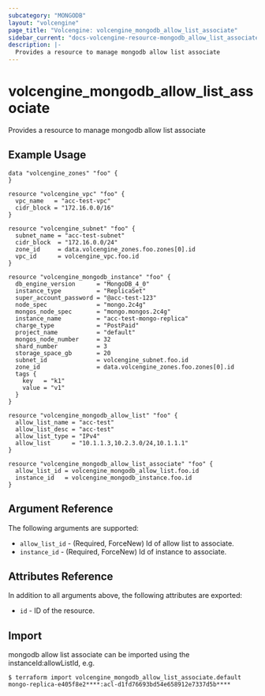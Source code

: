 ```yaml
---
subcategory: "MONGODB"
layout: "volcengine"
page_title: "Volcengine: volcengine_mongodb_allow_list_associate"
sidebar_current: "docs-volcengine-resource-mongodb_allow_list_associate"
description: |-
  Provides a resource to manage mongodb allow list associate
---
```

# volcengine_mongodb_allow_list_associate
Provides a resource to manage mongodb allow list associate
## Example Usage
```hcl
data "volcengine_zones" "foo" {
}

resource "volcengine_vpc" "foo" {
  vpc_name   = "acc-test-vpc"
  cidr_block = "172.16.0.0/16"
}

resource "volcengine_subnet" "foo" {
  subnet_name = "acc-test-subnet"
  cidr_block  = "172.16.0.0/24"
  zone_id     = data.volcengine_zones.foo.zones[0].id
  vpc_id      = volcengine_vpc.foo.id
}

resource "volcengine_mongodb_instance" "foo" {
  db_engine_version      = "MongoDB_4_0"
  instance_type          = "ReplicaSet"
  super_account_password = "@acc-test-123"
  node_spec              = "mongo.2c4g"
  mongos_node_spec       = "mongo.mongos.2c4g"
  instance_name          = "acc-test-mongo-replica"
  charge_type            = "PostPaid"
  project_name           = "default"
  mongos_node_number     = 32
  shard_number           = 3
  storage_space_gb       = 20
  subnet_id              = volcengine_subnet.foo.id
  zone_id                = data.volcengine_zones.foo.zones[0].id
  tags {
    key   = "k1"
    value = "v1"
  }
}

resource "volcengine_mongodb_allow_list" "foo" {
  allow_list_name = "acc-test"
  allow_list_desc = "acc-test"
  allow_list_type = "IPv4"
  allow_list      = "10.1.1.3,10.2.3.0/24,10.1.1.1"
}

resource "volcengine_mongodb_allow_list_associate" "foo" {
  allow_list_id = volcengine_mongodb_allow_list.foo.id
  instance_id   = volcengine_mongodb_instance.foo.id
}
```
## Argument Reference
The following arguments are supported:
* `allow_list_id` - (Required, ForceNew) Id of allow list to associate.
* `instance_id` - (Required, ForceNew) Id of instance to associate.

## Attributes Reference
In addition to all arguments above, the following attributes are exported:
* `id` - ID of the resource.



## Import
mongodb allow list associate can be imported using the instanceId:allowListId, e.g.
```
$ terraform import volcengine_mongodb_allow_list_associate.default mongo-replica-e405f8e2****:acl-d1fd76693bd54e658912e7337d5b****
```

